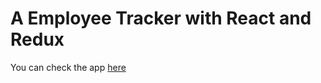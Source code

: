 # A Employee Tracker with React and Redux

You can check the app [here](https://employee-tracker-with-react-and-redux.netlify.app/)
